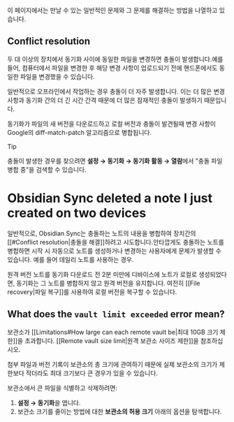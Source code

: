 이 페이지에서는 만날 수 있는 일반적인 문제와 그 문제를 해결하는 방법을 나열하고 있습니다.

## Conflict resolution

두 대 이상의 장치에서 동기화 사이에 동일한 파일을 변경하면 충돌이 발생합니다.예를 들어, 컴퓨터에서 파일을 변경한 후 해당 변경 사항이 업로드되기 전에 핸드폰에서도 동일한 파일을 변경했을 수 있습니다.

일반적으로 오프라인에서 작업하는 경우 충돌이 더 자주 발생합니다. 이는 더 많은 변경 사항과 동기화 간의 더 긴 시간 간격 때문에 더 많은 잠재적인 충돌이 발생하기 때문입니다.

동기화가 파일의 새 버전을 다운로드하고 로컬 버전과 충돌이 발견될때 변경 사항이 Google의 diff-match-patch 알고리즘으로 병합됩니다.

> [!tip]
> 충돌이 발생한 경우를 찾으려면 **설정 → 동기화 → 동기화 활동 → 열람**에서 "충돌 파일 병합 중"을 검색할 수 있습니다.

# Obsidian Sync deleted a note I just created on two devices

일반적으로, Obsidian Sync는 충돌하는 노트의 내용을 병합하여 장치간의 [[#Conflict resolution|충돌을 해결]]하려고 시도합니다.안타깝게도 충돌하는 노트를 병합하면 시작 시 자동으로 노트를 생성하거나 변경하는 사용자에게 문제가 발생할 수 있습니다. 예를 들어 데일리 노트를 사용하는 경우.

원격 버전 노트를 동기화 다운로드 전 2분 미만에 디바이스에 노트가 로컬로 생성되었다면, 동기화는 그 노트를 병합하지 않고 원격 버전을 유지합니다. 여전히 [[File recovery|파일 복구]]를 사용하여 로컬 버전을 복구할 수 있습니다.

## What does the `vault limit exceeded` error mean?

보관소가 [[Limitations#How large can each remote vault be|최대 10GB 크기 제한]]을 초과합니다. [[Remote vault size limit|원격 보관소 사이즈 제한]]을 참조하십시오.

첨부 파일과 버전 기록이 보관소의 총 크기에 관여하기 때문에 실제 보관소의 크기가 제한보다 작더라도 최대 크기보다 큰 경우가 있을 수 있습니다.

보관소에서 큰 파일을 식별하고 삭제하려면:

1. **설정 → 동기화**을 엽니다.
2. 보관소 크기를 줄이는 방법에 대한 **보관소의 허용 크기** 아래의 옵션을 탐색합니다.
